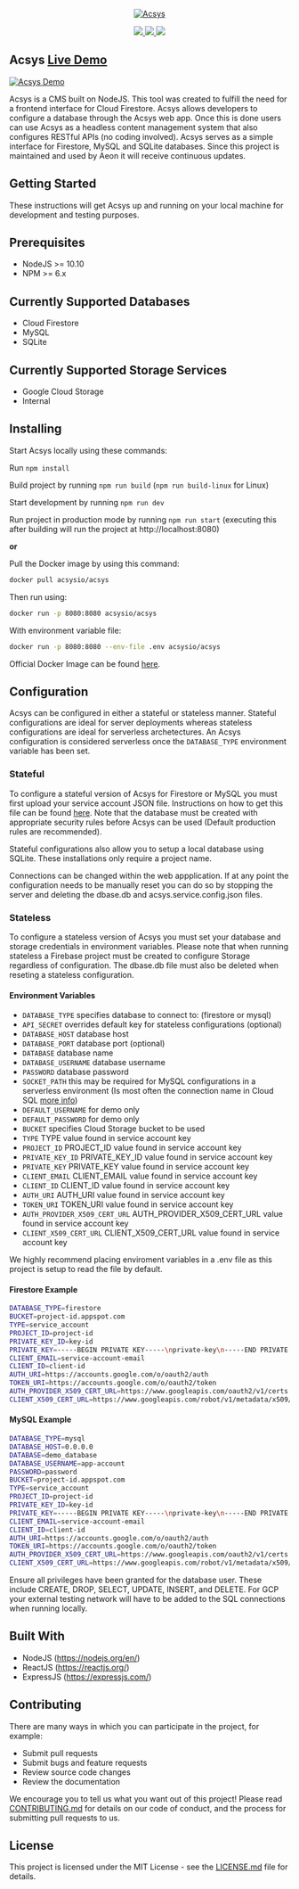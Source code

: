 <p align="center">
  <a href="https://acsys.io">
    <img alt="Acsys" src="https://storage.googleapis.com/acsys-294722.appspot.com/media/acsys-banner_image.png">
  </a>
</p>

<p align="center">
  <a href="https://github.com/aeon-software/acsys/blob/master/LICENSE.md">
    <img src="https://img.shields.io/github/license/aeon-software/acsys" />
  </a>
  <a href="https://github.com/aeon-software/acsys/commits">
    <img src="https://img.shields.io/github/last-commit/aeon-software/acsys" />
  </a>
  <a href="https://github.com/aeon-software/acsys">
    <img src="https://img.shields.io/github/repo-size/aeon-software/acsys" />
  </a>
</p>

## Acsys [Live Demo](https://demo.acsys.io/)

<a href="https://demo.acsys.io">
  <img align="center" alt="Acsys Demo" src="https://storage.googleapis.com/acsys-294722.appspot.com/media/acsys_gif.gif">
</a>

Acsys is a CMS built on NodeJS. This tool was created to fulfill the need for a frontend interface for Cloud Firestore. Acsys allows developers to configure a database through the Acsys web app. Once this is done users can use Acsys as a headless content management system that also configures RESTful APIs (no coding involved). Acsys serves as a simple interface for Firestore, MySQL and SQLite databases. Since this project is maintained and used by Aeon it will receive continuous updates.

## Getting Started

These instructions will get Acsys up and running on your local machine for development and testing purposes.

## Prerequisites

- NodeJS >= 10.10
- NPM >= 6.x

## Currently Supported Databases

- Cloud Firestore
- MySQL
- SQLite

## Currently Supported Storage Services

- Google Cloud Storage
- Internal

## Installing

Start Acsys locally using these commands:

Run `npm install`

Build project by running `npm run build` (`npm run build-linux` for Linux)

Start development by running `npm run dev`

Run project in production mode by running `npm run start` (executing this after building will run the project at http://localhost:8080)

**or**

Pull the Docker image by using this command:

```bash
docker pull acsysio/acsys
```

Then run using:

```bash
docker run -p 8080:8080 acsysio/acsys
```

With environment variable file:

```bash
docker run -p 8080:8080 --env-file .env acsysio/acsys
```

Official Docker Image can be found [here](https://hub.docker.com/r/acsysio/acsys).

## Configuration

Acsys can be configured in either a stateful or stateless manner. Stateful configurations are ideal for server deployments whereas stateless configurations are ideal for serverless archetectures. An Acsys configuration is considered serverless once the `DATABASE_TYPE` environment variable has been set.

### Stateful

To configure a stateful version of Acsys for Firestore or MySQL you must first upload your service account JSON file. Instructions on how to get this file can be found [here](https://cloud.google.com/iam/docs/creating-managing-service-account-keys). Note that the database must be created with appropriate security rules before Acsys can be used (Default production rules are recommended).

Stateful configurations also allow you to setup a local database using SQLite. These installations only require a project name.

Connections can be changed within the web appplication. If at any point the configuration needs to be manually reset you can do so by stopping the server and deleting the dbase.db and acsys.service.config.json files.

### Stateless

To configure a stateless version of Acsys you must set your database and storage credentials in environment variables. Please note that when running stateless a Firebase project must be created to configure Storage regardless of configuration. The dbase.db file must also be deleted when reseting a stateless configuration.

#### Environment Variables

- `DATABASE_TYPE` specifies database to connect to: (firestore or mysql)
- `API_SECRET` overrides default key for stateless configurations (optional)
- `DATABASE_HOST` database host
- `DATABASE_PORT` database port (optional)
- `DATABASE` database name
- `DATABASE_USERNAME` database username
- `PASSWORD` database password
- `SOCKET_PATH` this may be required for MySQL configurations in a serverless environment (Is most often the connection name in Cloud SQL [more info](https://cloud.google.com/sql/docs/mysql/samples/cloud-sql-mysql-mysql-create-socket))
- `DEFAULT_USERNAME` for demo only
- `DEFAULT_PASSWORD` for demo only
- `BUCKET` specifies Cloud Storage bucket to be used
- `TYPE` TYPE value found in service account key
- `PROJECT_ID` PROJECT_ID value found in service account key
- `PRIVATE_KEY_ID` PRIVATE_KEY_ID value found in service account key
- `PRIVATE_KEY` PRIVATE_KEY value found in service account key
- `CLIENT_EMAIL` CLIENT_EMAIL value found in service account key
- `CLIENT_ID` CLIENT_ID value found in service account key
- `AUTH_URI` AUTH_URI value found in service account key
- `TOKEN_URI` TOKEN_URI value found in service account key
- `AUTH_PROVIDER_X509_CERT_URL` AUTH_PROVIDER_X509_CERT_URL value found in service account key
- `CLIENT_X509_CERT_URL` CLIENT_X509_CERT_URL value found in service account key

We highly recommend placing enviroment variables in a .env file as this project is setup to read the file by default.

#### Firestore Example

```bash
DATABASE_TYPE=firestore
BUCKET=project-id.appspot.com
TYPE=service_account
PROJECT_ID=project-id
PRIVATE_KEY_ID=key-id
PRIVATE_KEY=-----BEGIN PRIVATE KEY-----\nprivate-key\n-----END PRIVATE KEY-----\n
CLIENT_EMAIL=service-account-email
CLIENT_ID=client-id
AUTH_URI=https://accounts.google.com/o/oauth2/auth
TOKEN_URI=https://accounts.google.com/o/oauth2/token
AUTH_PROVIDER_X509_CERT_URL=https://www.googleapis.com/oauth2/v1/certs
CLIENT_X509_CERT_URL=https://www.googleapis.com/robot/v1/metadata/x509/service-account-email
```

#### MySQL Example

```bash
DATABASE_TYPE=mysql
DATABASE_HOST=0.0.0.0
DATABASE=demo_database
DATABASE_USERNAME=app-account
PASSWORD=password
BUCKET=project-id.appspot.com
TYPE=service_account
PROJECT_ID=project-id
PRIVATE_KEY_ID=key-id
PRIVATE_KEY=-----BEGIN PRIVATE KEY-----\nprivate-key\n-----END PRIVATE KEY-----\n
CLIENT_EMAIL=service-account-email
CLIENT_ID=client-id
AUTH_URI=https://accounts.google.com/o/oauth2/auth
TOKEN_URI=https://accounts.google.com/o/oauth2/token
AUTH_PROVIDER_X509_CERT_URL=https://www.googleapis.com/oauth2/v1/certs
CLIENT_X509_CERT_URL=https://www.googleapis.com/robot/v1/metadata/x509/service-account-email
```

Ensure all privileges have been granted for the database user. These include CREATE, DROP, SELECT, UPDATE, INSERT, and DELETE.
For GCP your external testing network will have to be added to the SQL connections when running locally.

## Built With

- NodeJS (https://nodejs.org/en/)
- ReactJS (https://reactjs.org/)
- ExpressJS (https://expressjs.com/)

## Contributing

There are many ways in which you can participate in the project, for example:

- Submit pull requests
- Submit bugs and feature requests
- Review source code changes
- Review the documentation

We encourage you to tell us what you want out of this project! Please read [CONTRIBUTING.md](https://github.com/aeon-software/acsys/blob/master/CONTRIBUTING.md) for details on our code of conduct, and the process for submitting pull requests to us.

## License

This project is licensed under the MIT License - see the [LICENSE.md](https://github.com/aeon-software/acsys/blob/master/LICENSE.md) file for details.
